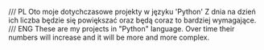 /// PL
Oto moje dotychczasowe projekty w języku 'Python'
Z dnia na dzień ich liczba będzie się powiększać oraz będą coraz to bardziej wymagające.
/// ENG
These are my projects in "Python" language.
Over time their numbers will increase and it will be more and more complex. 
